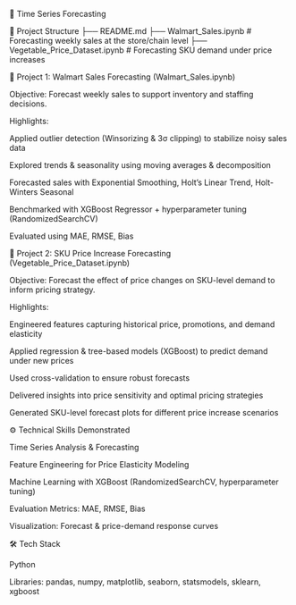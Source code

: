 🛒 Time Series Forecasting

📂 Project Structure
├── README.md
├── Walmart_Sales.ipynb              # Forecasting weekly sales at the store/chain level
├── Vegetable_Price_Dataset.ipynb    # Forecasting SKU demand under price increases


📌 Project 1: Walmart Sales Forecasting (Walmart_Sales.ipynb)

Objective: Forecast weekly sales to support inventory and staffing decisions.

Highlights:

Applied outlier detection (Winsorizing & 3σ clipping) to stabilize noisy sales data

Explored trends & seasonality using moving averages & decomposition

Forecasted sales with Exponential Smoothing, Holt’s Linear Trend, Holt-Winters Seasonal

Benchmarked with XGBoost Regressor + hyperparameter tuning (RandomizedSearchCV)

Evaluated using MAE, RMSE, Bias

📌 Project 2: SKU Price Increase Forecasting (Vegetable_Price_Dataset.ipynb)

Objective: Forecast the effect of price changes on SKU-level demand to inform pricing strategy.

Highlights:

Engineered features capturing historical price, promotions, and demand elasticity

Applied regression & tree-based models (XGBoost) to predict demand under new prices

Used cross-validation to ensure robust forecasts

Delivered insights into price sensitivity and optimal pricing strategies

Generated SKU-level forecast plots for different price increase scenarios

⚙️ Technical Skills Demonstrated

Time Series Analysis & Forecasting

Feature Engineering for Price Elasticity Modeling

Machine Learning with XGBoost (RandomizedSearchCV, hyperparameter tuning)

Evaluation Metrics: MAE, RMSE, Bias

Visualization: Forecast & price-demand response curves

🛠️ Tech Stack

Python

Libraries: pandas, numpy, matplotlib, seaborn, statsmodels, sklearn, xgboost